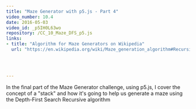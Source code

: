 ```yaml
---
title: "Maze Generator with p5.js - Part 4"
video_number: 10.4
date: 2016-05-03
video_id: _p5IH0L63wo
repository: /CC_10_Maze_DFS_p5.js
links:
- title: "Algorithm for Maze Generators on Wikipedia"  
  url: "https://en.wikipedia.org/wiki/Maze_generation_algorithm#Recursive_backtracker"
  


  
---
```


In the final part of the Maze Generator challenge, using p5.js, I cover the concept of a "stack" and how it's going to help us generate a maze using the Depth-First Search Recursive algorithm


